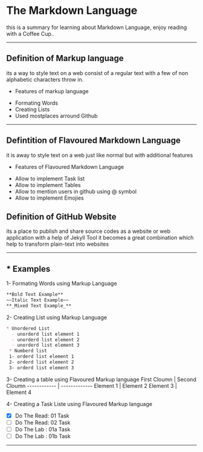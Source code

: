 # The Markdown Language
this is a summary for learning about Markdown Language, enjoy reading with a Coffee Cup..
___
## Definition of Markup language
its a way to style text on a web consist of a regular text with a few of non alphabetic characters throw in.

* Features of markup language
- Formating Words
- Creating Lists
- Used mostplaces arround Github
___

## Defintition of Flavoured Markdown Language
it is away to style text on a web just like normal but with additional features

* Features of Flavoured Markdown Language
- Allow to implement Task list
- Allow to implement Tables
- Allow to mention users in github using @ symbol
- Allow to implement Emojies

## Definition of GitHub Website
its a place to publish and share source codes as a website or web application with a help of Jekyll Tool it becomes a great combination which help to transform plain-text into websites 
___
## * Examples

1- Formating Words using Markup Language

```markdown
**Bold Text Example**
~~Italic Text Example~~
**_Mixed Text Example_**
```

2- Creating List using Markup Language

```markdown
* Unordered List
  - unorderd list element 1 
  - unorderd list element 2 
  - unorderd list element 3 
 * Numberd list
 1- orderd list element 1
 2- orderd list element 2
 3- orderd list element 3
```
3- Creating a table using Flavoured Markup language
First Cloumn | Second Cloumn
------------ | -------------
Element 1    | Element 2
Element 3    | Element 4

4- Creating a Task Liste using Flavoured Markup language

- [x] Do The Read: 01 Task
- [ ] Do The Read: 02 Task
- [ ] Do The Lab : 01a Task
- [ ] Do The Lab : 01b Task

___
